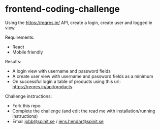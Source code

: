 # frontend-coding-challenge

Using the https://reqres.in/ API, create a login, create user and logged in view.

Requirements:
- React
- Mobile friendly

Results:
- A login view with username and password fields
- A create user view with username and password fields as a minimum
- On successful login a table of products using this url: https://reqres.in/api/products


Challenge instructions:
- Fork this repo
- Complete the challenge (and edit the read me with installation/running instructions)
- Email jobb@spinit.se / jens.hendar@spinit.se
